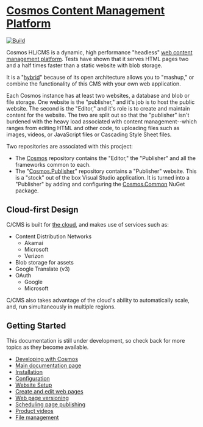 # [Cosmos Content Management Platform](https://cosmos.azureedge.net)

[![Build](https://github.com/CosmosSoftware/Cosmos.Cms/actions/workflows/main-publish.yml/badge.svg)](https://github.com/CosmosSoftware/Cosmos.Cms/actions/workflows/main-publish.yml)

Cosmos HL/CMS is a dynamic, high performance "headless" [web content management platform](https://en.wikipedia.org/wiki/Web_content_management_system). Tests have shown that it serves HTML pages two and a half times faster than a static website with blob storage.

It is a "[hybrid](https://en.wikipedia.org/wiki/Mashup_(web_application_hybrid))"  because of its open architecture allows you to "mashup," or combine the functionality of this CMS with your own web application.

Each Cosmos instance has at least two websites, a database and blob or file storage. One website is the "publisher," and it's job is to host the public website.  The second is the "Editor," and it's role is to create and maintain content for the website.  The two are split out so that the "publisher" isn't burdened with the heavy load associated with content management--which ranges from editing HTML and other code, to uploading files such as images, videos, or JavaScript files or Cascading Style Sheet files.

Two repositories are associated with this procject:

* The [Cosmos](https://github.com/StateOfCalifornia/Cosmos) repository contains the "Editor," the "Publisher" and all the frameworks common to each.
* The "[Cosmos.Publisher](https://github.com/StateOfCalifornia/Cosmos.Publisher)" repository contains a "Publisher" website.  This is a "stock" out of the box Visual Studio application. It is turned into a "Publisher" by adding and configuring the [Cosmos.Common](https://www.nuget.org/packages/CDT.Cosmos.Cms.Common/) NuGet package.


## Cloud-first Design

C/CMS is built for [the cloud](https://cosmos.azureedge.net/), and makes use of services such as:

* Content Distribution Networks 
  * Akamai
  * Microsoft
  * Verizon
* Blob storage for assets
* Google Translate (v3)
* OAuth
  * Google
  * Microsoft

C/CMS also takes advantage of the cloud's ability to automatically scale, and, run simultaneously in multiple regions.

## Getting Started

This documentation is still under development, so check back for more topics as they become available.

* [Developing with Cosmos](/Documentation/DevelopingWithCosmos.md)
* [Main documentation page](https://cosmos.azureedge.net/documentation)
* [Installation](https://cosmos.azureedge.net/installation)
* [Configuration](https://cosmos.azureedge.net/configuration)
* [Website Setup](https://cosmos.azureedge.net/website_setup)
* [Create and edit web pages](https://cosmos.azureedge.net/edit_page)
* [Web page versioning](https://cosmos.azureedge.net/page_versions)
* [Scheduling page publishing](https://cosmos.azureedge.net/page_versions#ScheduleRelease)
* [Product videos](https://cosmos.azureedge.net/video)
* [File management](https://cosmos.azureedge.net/file_management)
